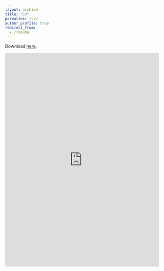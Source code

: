 ```yaml
---
layout: archive
title: "CV"
permalink: /cv/
author_profile: true
redirect_from:
  - /resume
---
```


Download [here](https://claireboone.github.io/files/cv.pdf). <br/>


[//]: # (<iframe src="http://docs.google.com/gview?url=https://claireboone.github.io/files/cv.pdf&embedded=true" style="width:718px; height:700px;" frameborder="0"></iframe>)

<iframe src="https://docs.google.com/gview?url=https://claireboone.github.io/files/cv.pdf&embedded=true" style="width:100%; height:700px" frameborder="0"></iframe>


